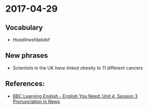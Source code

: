 # 2017-04-29

## Vocabulary

- *Headlines*fdakdsf

## New phrases
- Scientists in the UK *have linked* obesity to 11 different cancers

## References:
- [BBC Learning English - English You Need: Unit 4, Session 3 Pronunciation in News](http://www.bbc.co.uk/learningenglish/english/course/english-you-need/unit-4/session-3)
